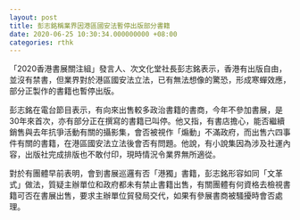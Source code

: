 ```yaml
---
layout: post
title: 彭志銘稱業界因港區國安法暫停出版部分書籍
date: 2020-06-25 10:30:34.000000000 +08:00
categories: rthk
---
```


「2020香港書展關注組」發言人、次文化堂社長彭志銘表示，香港有出版自由，並沒有禁書，但業界對於港區國安法立法，已有無法想像的驚恐，形成寒蟬效應，部分正製作的書籍也暫停出版。

彭志銘在電台節目表示，有向來出售較多政治書籍的書商，今年不參加書展，是30年來首次，亦有部分正在撰寫的書籍已叫停。他又指，有書店擔心，能否繼續銷售與去年抗爭活動有關的攝影集，會否被視作「煽動」不滿政府，而出售六四事件有關的書籍，在港區國安法立法後會否有問題。他說，有小說集因為涉及社運內容，出版社完成排版也不敢付印，現時情況令業界無所適從。

對於有團體早前表明，會到書展巡邏有否「港獨」書籍，彭志銘形容如同「文革式」做法，質疑主辦單位和政府都未有禁止書籍出售，有關團體有何資格去檢視書籍可否在書展出售，要求主辦單位貿發局交代，如果有參展書商被騷擾時會否處理。
